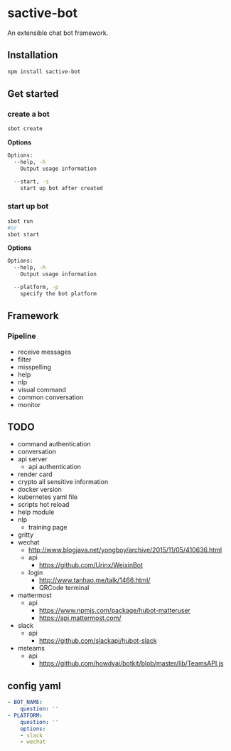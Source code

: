 # sactive-bot
An extensible chat bot framework.

## Installation
```bash
npm install sactive-bot
```

## Get started

### create a bot
```bash
sbot create
```
**Options**
```bash
Options:
  --help, -h
    Output usage information

  --start, -s
    start up bot after created
```

### start up bot
```bash
sbot run
#or
sbot start
```
**Options**
```bash
Options:
  --help, -h
    Output usage information

  --platform, -p
    specify the bot platform
```
## Framework
### Pipeline
- receive messages
- filter
- misspelling
- help
- nlp
- visual command
- common conversation
- monitor
## TODO
- command authentication
- conversation
- api server
  - api authentication
- render card
- crypto all sensitive information
- docker version
- kubernetes yaml file
- scripts hot reload
- help module
- nlp
  - training page
- gritty
- wechat
  - http://www.blogjava.net/yongboy/archive/2015/11/05/410636.html
  - api
    - https://github.com/Urinx/WeixinBot
  - login
    - http://www.tanhao.me/talk/1466.html/
    - QRCode terminal
- mattermost
  - api
    - https://www.npmjs.com/package/hubot-matteruser
    - https://api.mattermost.com/
- slack
  - api
    - https://github.com/slackapi/hubot-slack
- msteams
  - api
    - https://github.com/howdyai/botkit/blob/master/lib/TeamsAPI.js

## config yaml
```yml
- BOT_NAME:
    question: ''
- PLATFORM:
    question: ''
    options:
    - slack
    - wechat
```